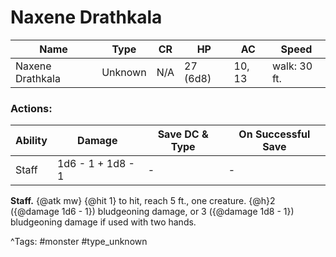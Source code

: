 # Naxene Drathkala

| Name | Type | CR | HP | AC | Speed |
|------|------|----|----|----|-------|
| Naxene Drathkala | Unknown | N/A | 27 (6d8) | 10, 13 | walk: 30 ft. |

### Actions:

| Ability | Damage | Save DC & Type | On Successful Save |
|---------|--------|----------------|--------------------|
| Staff | 1d6 - 1 + 1d8 - 1 | - | - |


**Staff.** {@atk mw} {@hit 1} to hit, reach 5 ft., one creature. {@h}2 ({@damage 1d6 - 1}) bludgeoning damage, or 3 ({@damage 1d8 - 1}) bludgeoning damage if used with two hands.

^Tags: #monster #type_unknown